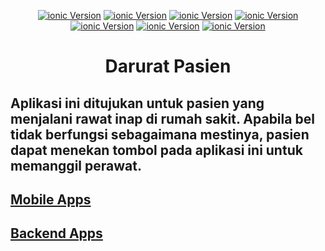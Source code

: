 <p align="center">
  <a href="https://ionicframework.com/" target="_blank"><img src="https://img.shields.io/badge/Ionic-6.20.3-blue" alt="ionic Version" /></a>
  <a href="https://reactjs.org/" target="_blank"><img src="https://img.shields.io/badge/React-18.2.0-blue" alt="ionic Version" /></a>
  <a href="https://www.TypeScriptlang.org/" target="_blank"><img src="https://img.shields.io/badge/typescript-4.1.3-blue" alt="ionic Version" /></a>
  <a href="https://nestjs.com/" target="_blank"><img src="https://img.shields.io/badge/NestJs-9.0.0-red" alt="ionic Version" /></a>
  <a href="https://typeorm.io/" target="_blank"><img src="https://img.shields.io/badge/TypeORM-0.3.10-red" alt="ionic Version" /></a>
  <a href="https://www.mysql.com/" target="_blank"><img src="https://img.shields.io/badge/MySQL-2.3.3-orange" alt="ionic Version" /></a>
  <a href="https://www.passportjs.org/" target="_blank"><img src="https://img.shields.io/badge/PassportJs-0.6.0-yellow" alt="ionic Version" /></a>
</p>

<h1>
  <p align='center'>
    Darurat Pasien
  </p>
</h1>

<h2>
  Aplikasi ini ditujukan untuk pasien yang menjalani rawat inap di rumah sakit. Apabila bel tidak berfungsi sebagaimana mestinya, pasien dapat menekan tombol pada aplikasi ini untuk memanggil perawat.
</h2>

<a href="https://github.com/SyaugiSA/darurat-pasien/tree/mobile"><h2>Mobile Apps</h2></a>
<a href="https://github.com/SyaugiSA/darurat-pasien/tree/backend"><h2>Backend Apps</h2></a>
